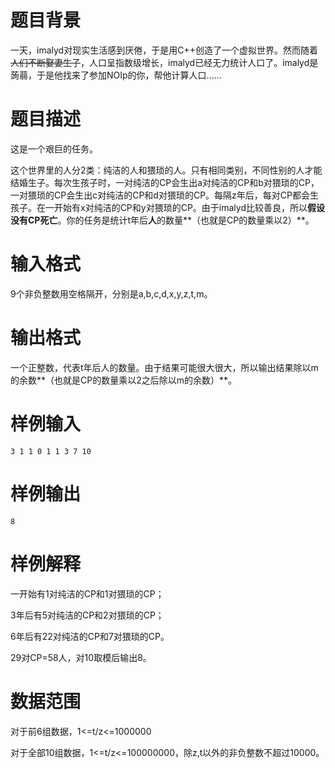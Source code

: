 # 题目背景

一天，imalyd对现实生活感到厌倦，于是用C++创造了一个虚拟世界。然而随着~~人们不断娶妻生子~~，人口呈指数级增长，imalyd已经无力统计人口了。imalyd是蒟蒻，于是他找来了参加NOIp的你，帮他计算人口......

# 题目描述

这是一个艰巨的任务。

这个世界里的人分2类：纯洁的人和猥琐的人。只有相同类别，不同性别的人才能结婚生子。每次生孩子时，一对纯洁的CP会生出a对纯洁的CP和b对猥琐的CP，一对猥琐的CP会生出c对纯洁的CP和d对猥琐的CP。每隔z年后，每对CP都会生孩子。在一开始有x对纯洁的CP和y对猥琐的CP。由于imalyd比较善良，所以**假设没有CP死亡**。你的任务是统计t年后**人**的数量**（也就是CP的数量乘以2）**。

# 输入格式

9个非负整数用空格隔开，分别是a,b,c,d,x,y,z,t,m。

# 输出格式

一个正整数，代表t年后人的数量。由于结果可能很大很大，所以输出结果除以m的余数**（也就是CP的数量乘以2之后除以m的余数）**。

# 样例输入

```
3 1 1 0 1 1 3 7 10
```

# 样例输出

```
8
```

# 样例解释

一开始有1对纯洁的CP和1对猥琐的CP；

3年后有5对纯洁的CP和2对猥琐的CP；

6年后有22对纯洁的CP和7对猥琐的CP。

29对CP=58人，对10取模后输出8。

# 数据范围

对于前6组数据，1<=t/z<=1000000

对于全部10组数据，1<=t/z<=100000000，除z,t以外的非负整数不超过10000。